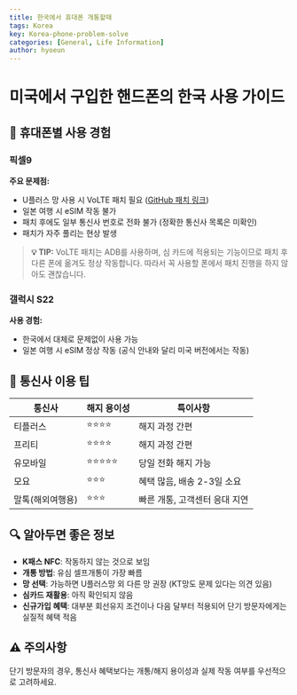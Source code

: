 ```yaml
---
title: 한국에서 휴대폰 개통할때
tags: Korea
key: Korea-phone-problem-solve
categories: [General, Life Information]
author: hyoeun
---
```


# 미국에서 구입한 핸드폰의 한국 사용 가이드

## 📱 휴대폰별 사용 경험

### 픽셀9

**주요 문제점:**
- U플러스 망 사용 시 VoLTE 패치 필요 ([GitHub 패치 링크](https://github.com/kyujin-cho/pixel-volte-patch))
- 일본 여행 시 eSIM 작동 불가
- 패치 후에도 일부 통신사 번호로 전화 불가 (정확한 통신사 목록은 미확인)
- 패치가 자주 풀리는 현상 발생

> **💡 TIP:** VoLTE 패치는 ADB를 사용하며, 심 카드에 적용되는 기능이므로 패치 후 다른 폰에 옮겨도 정상 작동합니다. 따라서 꼭 사용할 폰에서 패치 진행을 하지 않아도 괜찮습니다.

### 갤럭시 S22

**사용 경험:**
- 한국에서 대체로 문제없이 사용 가능
- 일본 여행 시 eSIM 정상 작동 (공식 안내와 달리 미국 버전에서는 작동)

## 📡 통신사 이용 팁

| 통신사 | 해지 용이성 | 특이사항 |
|--------|------------|---------|
| 티플러스 | ⭐⭐⭐⭐ | 해지 과정 간편 |
| 프리티 | ⭐⭐⭐⭐ | 해지 과정 간편 |
| 유모바일 | ⭐⭐⭐⭐⭐ | 당일 전화 해지 가능 |
| 모요 | ⭐⭐⭐ | 혜택 많음, 배송 2-3일 소요 |
| 말톡(해외여행용) | ⭐⭐⭐ | 빠른 개통, 고객센터 응대 지연 |

## 🔍 알아두면 좋은 정보

- **K패스 NFC**: 작동하지 않는 것으로 보임
- **개통 방법**: 유심 셀프개통이 가장 빠름
- **망 선택**: 가능하면 U플러스망 외 다른 망 권장 (KT망도 문제 있다는 의견 있음)
- **심카드 재활용**: 아직 확인되지 않음
- **신규가입 혜택**: 대부분 회선유지 조건이나 다음 달부터 적용되어 단기 방문자에게는 실질적 혜택 적음

## ⚠️ 주의사항
단기 방문자의 경우, 통신사 혜택보다는 개통/해지 용이성과 실제 작동 여부를 우선적으로 고려하세요.